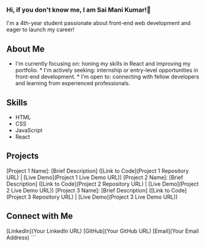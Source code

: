 ### Hi, if you don't know me, I am Sai Mani Kumar!👋 
I'm a 4th-year student passionate about front-end web development and eager to launch my career!
## About Me 
* I'm currently focusing on: honing my skills in React and improving my portfolio. * I'm actively seeking: internship or entry-level opportunities in front-end development. * I'm open to: connecting with fellow developers and learning from experienced professionals.
## Skills 
* HTML
* CSS
* JavaScript
* React 
## Projects 
[Project 1 Name]: [Brief Description] ([Link to Code](Project 1 Repository URL) | [Live Demo](Project 1 Live Demo URL)) 
[Project 2 Name]: [Brief Description] ([Link to Code](Project 2 Repository URL) | [Live Demo](Project 2 Live Demo URL)) 
[Project 3 Name]: [Brief Description] ([Link to Code](Project 3 Repository URL) | [Live Demo](Project 3 Live Demo URL)) 
## Connect with Me 
[LinkedIn](Your LinkedIn URL) 
[GitHub](Your GitHub URL) 
[Email](Your Email Address) ``` 

